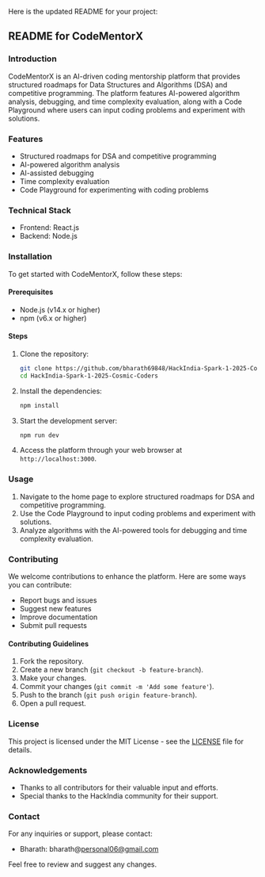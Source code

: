 Here is the updated README for your project:

## README for CodeMentorX

### Introduction
CodeMentorX is an AI-driven coding mentorship platform that provides structured roadmaps for Data Structures and Algorithms (DSA) and competitive programming. The platform features AI-powered algorithm analysis, debugging, and time complexity evaluation, along with a Code Playground where users can input coding problems and experiment with solutions.

### Features
- Structured roadmaps for DSA and competitive programming
- AI-powered algorithm analysis
- AI-assisted debugging
- Time complexity evaluation
- Code Playground for experimenting with coding problems

### Technical Stack
- Frontend: React.js
- Backend: Node.js

### Installation
To get started with CodeMentorX, follow these steps:

#### Prerequisites
- Node.js (v14.x or higher)
- npm (v6.x or higher)

#### Steps
1. Clone the repository:
    ```bash
    git clone https://github.com/bharath69848/HackIndia-Spark-1-2025-Cosmic-Coders.git
    cd HackIndia-Spark-1-2025-Cosmic-Coders
    ```

2. Install the dependencies:
    ```bash
    npm install
    ```

3. Start the development server:
    ```bash
    npm run dev
    ```

4. Access the platform through your web browser at `http://localhost:3000`.

### Usage
1. Navigate to the home page to explore structured roadmaps for DSA and competitive programming.
2. Use the Code Playground to input coding problems and experiment with solutions.
3. Analyze algorithms with the AI-powered tools for debugging and time complexity evaluation.

### Contributing
We welcome contributions to enhance the platform. Here are some ways you can contribute:
- Report bugs and issues
- Suggest new features
- Improve documentation
- Submit pull requests

#### Contributing Guidelines
1. Fork the repository.
2. Create a new branch (`git checkout -b feature-branch`).
3. Make your changes.
4. Commit your changes (`git commit -m 'Add some feature'`).
5. Push to the branch (`git push origin feature-branch`).
6. Open a pull request.

### License
This project is licensed under the MIT License - see the [LICENSE](LICENSE) file for details.

### Acknowledgements
- Thanks to all contributors for their valuable input and efforts.
- Special thanks to the HackIndia community for their support.

### Contact
For any inquiries or support, please contact:
- Bharath: bharath@personal06@gmail.com

Feel free to review and suggest any changes.
